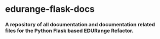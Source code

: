 # edurange-flask-docs

### A repository of all documentation and documentation related files for the Python Flask based EDURange Refactor.
